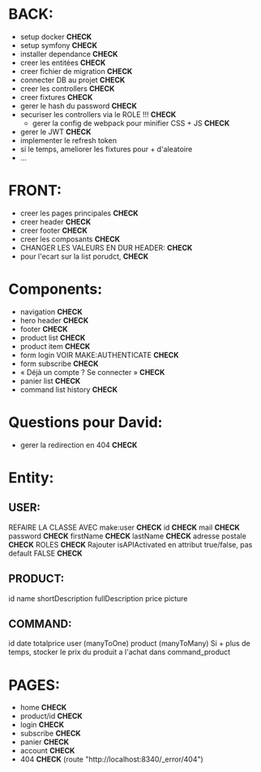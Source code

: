 # BACK:

 - setup docker **CHECK**
 - setup symfony **CHECK**
 - installer dependance **CHECK**
 - creer les entitées **CHECK**
 - creer fichier de migration **CHECK**
 - connecter DB au projet **CHECK**
 - creer les controllers **CHECK**
 - creer fixtures **CHECK**
 - gerer le hash du password **CHECK**
- securiser les controllers via le ROLE !!! **CHECK**
  - gerer la config de webpack pour minifier CSS + JS **CHECK**
- gerer le JWT **CHECK**
- implementer le refresh token
- si le temps, ameliorer les fixtures pour + d'aleatoire
- ...

# FRONT:

 - creer les pages principales **CHECK**
 - creer header **CHECK**
 - creer footer **CHECK**
 - creer les composants **CHECK**
 - CHANGER LES VALEURS EN DUR HEADER: **CHECK**
 - pour l'ecart sur la list porudct, **CHECK**

# Components:

- navigation **CHECK**
- hero header **CHECK**
- footer **CHECK**
- product list **CHECK**
- product item **CHECK**
- form login VOIR MAKE:AUTHENTICATE **CHECK**
- form subscribe **CHECK**
- « Déjà un compte ? Se connecter » **CHECK**
- panier list **CHECK**
- command list history **CHECK**

# Questions pour David:

- gerer la redirection en 404 **CHECK**

# Entity:

## USER:
REFAIRE LA CLASSE AVEC make:user **CHECK**
id **CHECK**
mail **CHECK**
password **CHECK**
firstName **CHECK**
lastName **CHECK**
adresse postale **CHECK**
ROLES **CHECK**
Rajouter isAPIActivated en attribut true/false, pas default FALSE **CHECK**


## PRODUCT:
id
name
shortDescription
fullDescription
price
picture

## COMMAND:
id
date
totalprice
user (manyToOne)
product (manyToMany)
Si + plus de temps, stocker le prix du produit a l'achat 
dans command_product

# PAGES:

 - home **CHECK**
 - product/id **CHECK**
 - login **CHECK**
 - subscribe **CHECK**
 - panier **CHECK**
 - account **CHECK**
 - 404 **CHECK** (route "http://localhost:8340/_error/404")